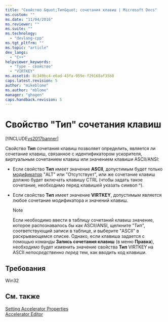 ```yaml
---
title: "Свойство &quot;Тип&quot; сочетания клавиш | Microsoft Docs"
ms.custom: ""
ms.date: "11/04/2016"
ms.reviewer: ""
ms.suite: ""
ms.technology: 
  - "devlang-cpp"
ms.tgt_pltfrm: ""
ms.topic: "article"
dev_langs: 
  - "C++"
helpviewer_keywords: 
  - "Type - свойство"
  - "VIRTKEY"
ms.assetid: 8c349bc4-e6ad-43fa-959e-f29168af35b8
caps.latest.revision: 5
author: "mikeblome"
ms.author: "mblome"
manager: "ghogen"
caps.handback.revision: 5
---
```

# Свойство &quot;Тип&quot; сочетания клавиш
[!INCLUDE[vs2017banner](../assembler/inline/includes/vs2017banner.md)]

Свойство **Тип** сочетания клавиш позволяет определить, является ли сочетание клавиш, связанное с идентификатором ускорителя, виртуальным сочетанием клавиш или значением клавиши ASCII\/ANSI:  
  
-   Если свойство **Тип** имеет значение **ASCII**, допустимым будет только [модификатор](../windows/accelerator-modifier-property.md) "ALT" или "Отсутствует", или же сочетание клавиш должно будет включать клавишу CTRL \(чтобы задать такое сочетание, необходимо перед клавишей указать символ ^\).  
  
-   Если свойство **Тип** имеет значение **VIRTKEY**, допустимым является любое сочетание модификатора и значений клавиш.  
  
    > [!NOTE]
    >  Если необходимо ввести в таблицу сочетаний клавиш значение, которое распознавалось бы как ASCII\/ANSI, щелкните "Тип", соответствующий записи в таблице, и выберите "ASCII" в раскрывающемся списке.  Однако, если клавиша задается с помощью команды **Запись сочетания клавиш** \(в меню **Правка**\), необходимо будет изменить значение свойства **Тип** VIRTKEY на ASCII *непосредственно перед* тем, как вводить код клавиши.  
  
## Требования  
 Win32  
  
## См. также  
 [Setting Accelerator Properties](../windows/setting-accelerator-properties.md)   
 [Accelerator Editor](../Topic/Accelerator%20Editor.md)